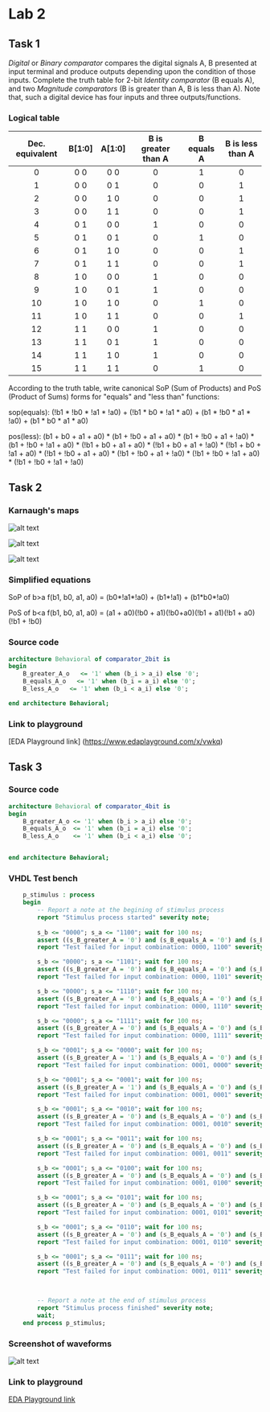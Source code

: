 # Lab 2

## Task 1

*Digital* or *Binary comparator* compares the digital signals A, B presented at input terminal and produce outputs depending upon the condition of those inputs. Complete the truth table for 2-bit *Identity comparator* (B equals A), and two *Magnitude comparators* (B is greater than A, B is less than A). Note that, such a digital device has four inputs and three outputs/functions.

### Logical table

| **Dec. equivalent** | **B[1:0]** | **A[1:0]** | **B is greater than A** | **B equals A** | **B is less than A** |
| :-: | :-: | :-: | :-: | :-: | :-: |
| 0 | 0 0 | 0 0 | 0 | 1 | 0 |
| 1 | 0 0 | 0 1 | 0 | 0 | 1 |
| 2 | 0 0 | 1 0 | 0 | 0 | 1 |
| 3 | 0 0 | 1 1 | 0 | 0 | 1 |
| 4 | 0 1 | 0 0 | 1 | 0 | 0 |
| 5 | 0 1 | 0 1 | 0 | 1 | 0 |
| 6 | 0 1 | 1 0 | 0 | 0 | 1 |
| 7 | 0 1 | 1 1 | 0 | 0 | 1 |
| 8 | 1 0 | 0 0 | 1 | 0 | 0 |
| 9 | 1 0 | 0 1 | 1 | 0 | 0 |
| 10 | 1 0 | 1 0 | 0 | 1 | 0 |
| 11 | 1 0 | 1 1 | 0 | 0 | 1 |
| 12 | 1 1 | 0 0 | 1 | 0 | 0 |
| 13 | 1 1 | 0 1 | 1 | 0 | 0 |
| 14 | 1 1 | 1 0 | 1 | 0 | 0 |
| 15 | 1 1 | 1 1 | 0 | 1 | 0 |

According to the truth table, write canonical SoP (Sum of Products) and PoS (Product of Sums) forms for "equals" and "less than" functions:

sop(equals): (!b1 \* !b0 \* !a1 \* !a0) + (!b1 \* b0 \* !a1 \* a0) + (b1 \* !b0 \* a1 \* !a0) + (b1 \* b0 \* a1 \* a0)

pos(less): (b1 + b0 + a1 + a0) \* (b1 + !b0 + a1 + a0) \* (b1 + !b0 + a1 + !a0) \* (b1 + !b0 + !a1 + a0) \* (!b1 + b0 + a1 + a0) \* (!b1 + b0 + a1 + !a0) \* (!b1 + b0 + !a1 + a0) \* (!b1 + !b0 + a1 + a0) \* (!b1 + !b0 + a1 + !a0) \* (!b1 + !b0 + !a1 + a0) \* (!b1 + !b0 + !a1 + !a0)

## Task 2

### Karnaugh's maps

![alt text][B_greater_A]

![alt text][B_equals_A]

![alt text][B_less_A]

### Simplified equations

SoP of b>a f(b1, b0, a1, a0) = (b0\*!a1\*!a0) + (b1\*!a1) + (b1\*b0*\!a0) 

PoS of b<a f(b1, b0, a1, a0) = (a1 + a0)(!b0 + a1)(!b0+a0)(!b1 + a1)(!b1 + a0)(!b1 + !b0)

### Source code

```vhdl
architecture Behavioral of comparator_2bit is
begin
    B_greater_A_o   <= '1' when (b_i > a_i) else '0';
    B_equals_A_o   <= '1' when (b_i = a_i) else '0';
    B_less_A_o   <= '1' when (b_i < a_i) else '0';

end architecture Behavioral;
```

### Link to playground
[EDA Playground link] (https://www.edaplayground.com/x/vwkq)


## Task 3

### Source code

```vhdl
architecture Behavioral of comparator_4bit is
begin
    B_greater_A_o <= '1' when (b_i > a_i) else '0';
    B_equals_A_o  <= '1' when (b_i = a_i) else '0';
    B_less_A_o    <= '1' when (b_i < a_i) else '0';


end architecture Behavioral;
```

### VHDL Test bench

```vhdl
    p_stimulus : process
    begin
        -- Report a note at the begining of stimulus process
        report "Stimulus process started" severity note;
        
		s_b <= "0000"; s_a <= "1100"; wait for 100 ns;
  		assert ((s_B_greater_A = '0') and (s_B_equals_A = '0') and (s_B_less_A = '1'))
		report "Test failed for input combination: 0000, 1100" severity error;

		s_b <= "0000"; s_a <= "1101"; wait for 100 ns;
		assert ((s_B_greater_A = '0') and (s_B_equals_A = '0') and (s_B_less_A = '1'))
		report "Test failed for input combination: 0000, 1101" severity error;

		s_b <= "0000"; s_a <= "1110"; wait for 100 ns;
		assert ((s_B_greater_A = '0') and (s_B_equals_A = '0') and (s_B_less_A = '1'))
		report "Test failed for input combination: 0000, 1110" severity error;

		s_b <= "0000"; s_a <= "1111"; wait for 100 ns;
		assert ((s_B_greater_A = '0') and (s_B_equals_A = '0') and (s_B_less_A = '1'))
		report "Test failed for input combination: 0000, 1111" severity error;

		s_b <= "0001"; s_a <= "0000"; wait for 100 ns;
		assert ((s_B_greater_A = '1') and (s_B_equals_A = '0') and (s_B_less_A = '0'))
		report "Test failed for input combination: 0001, 0000" severity error;

		s_b <= "0001"; s_a <= "0001"; wait for 100 ns;
		assert ((s_B_greater_A = '1') and (s_B_equals_A = '0') and (s_B_less_A = '0'))
		report "Test failed for input combination: 0001, 0001" severity error;

		s_b <= "0001"; s_a <= "0010"; wait for 100 ns;
		assert ((s_B_greater_A = '0') and (s_B_equals_A = '0') and (s_B_less_A = '1'))
		report "Test failed for input combination: 0001, 0010" severity error;

		s_b <= "0001"; s_a <= "0011"; wait for 100 ns;
		assert ((s_B_greater_A = '0') and (s_B_equals_A = '0') and (s_B_less_A = '1'))
		report "Test failed for input combination: 0001, 0011" severity error;

		s_b <= "0001"; s_a <= "0100"; wait for 100 ns;
		assert ((s_B_greater_A = '0') and (s_B_equals_A = '0') and (s_B_less_A = '1'))
		report "Test failed for input combination: 0001, 0100" severity error;

		s_b <= "0001"; s_a <= "0101"; wait for 100 ns;
		assert ((s_B_greater_A = '0') and (s_B_equals_A = '0') and (s_B_less_A = '1'))
		report "Test failed for input combination: 0001, 0101" severity error;

		s_b <= "0001"; s_a <= "0110"; wait for 100 ns;
		assert ((s_B_greater_A = '0') and (s_B_equals_A = '0') and (s_B_less_A = '1'))
		report "Test failed for input combination: 0001, 0110" severity error;

		s_b <= "0001"; s_a <= "0111"; wait for 100 ns;
		assert ((s_B_greater_A = '0') and (s_B_equals_A = '0') and (s_B_less_A = '1'))
		report "Test failed for input combination: 0001, 0111" severity error;

		

        -- Report a note at the end of stimulus process
        report "Stimulus process finished" severity note;
        wait;
    end process p_stimulus;
```

### Screenshot of waveforms

![alt text][console]

### Link to playground
[EDA Playground link](https://www.edaplayground.com/x/XAF3)


[B_less_A]: https://github.com/vitoo420/Digital-electronics-1/blob/main/Labs/02-logic/Img/BlessA.jpg "B less A Karnaugh map"
[B_greater_A]: https://github.com/vitoo420/Digital-electronics-1/blob/main/Labs/02-logic/Img/BgreaterA.jpg "B gretaer A Karnaugh map"
[B_equals_A]: https://github.com/vitoo420/Digital-electronics-1/blob/main/Labs/02-logic/Img/BequalsA.jpg "B equals A Karnaugh map"
[console]: https://github.com/vitoo420/Digital-electronics-1/blob/main/Labs/02-logic/Img/console.png "Console"